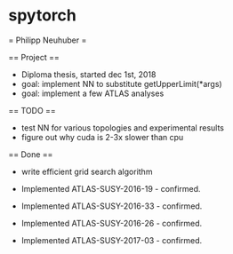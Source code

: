 # spytorch

= Philipp Neuhuber =

== Project ==

 * Diploma thesis, started dec 1st, 2018
 * goal: implement NN to substitute getUpperLimit(*args)
 * goal: implement a few ATLAS analyses

== TODO ==
  
 * test NN for various topologies and experimental results
 * figure out why cuda is 2-3x slower than cpu

== Done ==

 * write efficient grid search algorithm

 * Implemented ATLAS-SUSY-2016-19 - confirmed.
 * Implemented ATLAS-SUSY-2016-33 - confirmed.
 * Implemented ATLAS-SUSY-2016-26 - confirmed.
 * Implemented ATLAS-SUSY-2017-03 - confirmed.
